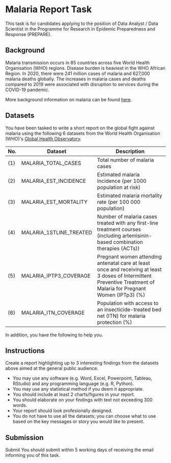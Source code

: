 # Malaria Report Task
This task is for candidates applying to the position of Data Analyst / Data Scientist in the Programme for Research in Epidemic Preparedness and Response (PREPARE).

## Background
Malaria transmission occurs in 85 countries across five World Health Organisation (WHO) regions. Disease burden is heaviest in the WHO African Region. In 2020, there were 241 million cases of malaria and 627,000 malaria deaths globally. The increases in malaria cases and deaths compared to 2019 were associated with disruption to services during the COVID-19 pandemic.

More background information on malaria can be found [here](https://www.who.int/news-room/fact-sheets/detail/malaria).

## Datasets
You have been tasked to write a short report on the global fight against malaria using the following 6 datasets from the World Health Organisation (WHO)'s [Global Health Observatory](https://www.who.int/data/gho). 

No. | Dataset  | Description
--- | -------- | --------
(1) |  MALARIA_TOTAL_CASES | Total number of malaria cases
(2) |  MALARIA_EST_INCIDENCE | Estimated malaria incidence (per 1000 population at risk)
(3) |  MALARIA_EST_MORTALITY | Estimated malaria mortality rate (per 100 000 population)
(4) |  MALARIA_1STLINE_TREATED | Number of malaria cases treated with any first-line treatment courses (including artemisinin-based combination therapies (ACTs))
(5) | MALARIA_IPTP3_COVERAGE   | Pregnant women attending antenatal care at least once and receiving at least 3 doses of Intermittent Preventive Treatment of Malaria for Pregnant Women (IPTp3) (%)
(6) | MALARIA_ITN_COVERAGE   | Population with access to an insecticide-treated bed net (ITN) for malaria protection (%)

In addition, you have the following to help you.

## Instructions
Create a report highlighting up to 3 interesting findings from the datasets above aimed at the general public audience.
- You may use any software (e.g. Word, Excel, Powerpoint, Tableau, RStudio) and any programming language (e.g. R, Python).
- You may use any statistical method if you deem it appropriate.
- You should include at least 2 charts/figures in your report.
- You should elaborate on your findings with text not exceeding 300 words.
- Your report should look profesionally designed.
- You do not have to use all the datasets; you can choose what to use based on the key messages or story you would like to present.

## Submission
Submit
You should submit within 5 working days of receiving the email informing you of this task.
